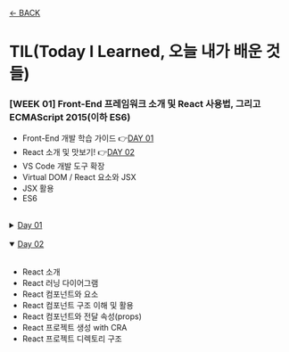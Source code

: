 [← BACK](../README.md)

# TIL(Today I Learned, 오늘 내가 배운 것들)

### [WEEK 01] Front-End 프레임워크 소개 및 React 사용법, 그리고 ECMAScript 2015(이하 ES6) 
+ Front-End 개발 학습 가이드 👉[DAY 01](./D01.md)
+ React 소개 및 맛보기! 👉[DAY 02](./D02.md)
+ VS Code 개발 도구 확장
+ Virtual DOM / React 요소와 JSX
+ JSX 활용
+ ES6

<br/>

<details>
  <!-- summary 요소는 클릭 가능해야 하므로 내부에 a, button 요소를 포함하지 않는 것이 권장됩니다. -->
  <summary><a href="./D01.md">Day 01</a></summary><br/>

  + React 학습에 앞서 공부해야 할 것들!
  + Front-End 개발 학습 로드맵 
  + 프로그래밍 언어 환경 
  + 프레임워크를 사용하는 이유 
</details>

<br/>

<details open>
  <summary><a href="./D02.md">Day 02</a></summary><br/>

  + React 소개 
  + React 러닝 다이어그램 
  + React 컴포넌트와 요소 
  + React 컴포넌트 구조 이해 및 활용
  + React 컴포넌트와 전달 속성(props) 
  + React 프로젝트 생성 with CRA
  + React 프로젝트 디렉토리 구조
</details>
